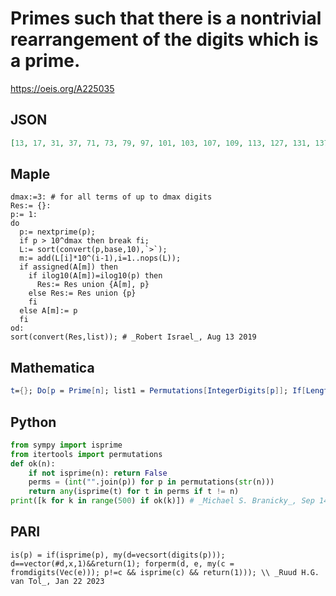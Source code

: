 # Primes such that there is a nontrivial rearrangement of the digits which is a prime\.
https://oeis.org/A225035
## JSON
```JSON
[13, 17, 31, 37, 71, 73, 79, 97, 101, 103, 107, 109, 113, 127, 131, 137, 139, 149, 157, 163, 167, 173, 179, 181, 191, 193, 197, 199, 239, 241, 251, 271, 277, 281, 283, 293, 307, 311, 313, 317, 331, 337, 347, 349, 359, 367, 373, 379, 389, 397, 401, 419, 421]
```
## Maple
```Maple
dmax:=3: # for all terms of up to dmax digits
Res:= {}:
p:= 1:
do
  p:= nextprime(p);
  if p > 10^dmax then break fi;
  L:= sort(convert(p,base,10),`>`);
  m:= add(L[i]*10^(i-1),i=1..nops(L));
  if assigned(A[m]) then
    if ilog10(A[m])=ilog10(p) then
      Res:= Res union {A[m], p}
    else Res:= Res union {p}
    fi
  else A[m]:= p
  fi
od:
sort(convert(Res,list)); # _Robert Israel_, Aug 13 2019
```
## Mathematica
```Mathematica
t={}; Do[p = Prime[n]; list1 = Permutations[IntegerDigits[p]]; If[Length[ Select[Table[FromDigits[n], {n,list1}], PrimeQ]] > 1, AppendTo[t,p]], {n,84}]; t
```
## Python
```Python
from sympy import isprime
from itertools import permutations
def ok(n):
    if not isprime(n): return False
    perms = (int("".join(p)) for p in permutations(str(n)))
    return any(isprime(t) for t in perms if t != n)
print([k for k in range(500) if ok(k)]) # _Michael S. Branicky_, Sep 14 2022
```
## PARI
```PARI
is(p) = if(isprime(p), my(d=vecsort(digits(p))); d==vector(#d,x,1)&&return(1); forperm(d, e, my(c = fromdigits(Vec(e))); p!=c && isprime(c) && return(1))); \\ _Ruud H.G. van Tol_, Jan 22 2023
```
